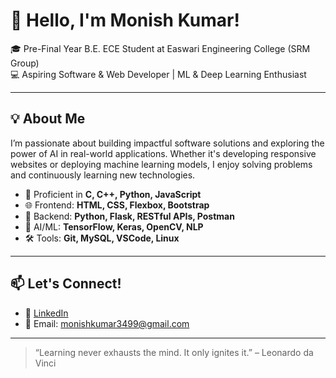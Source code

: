# 👋 Hello, I'm Monish Kumar!

🎓 Pre-Final Year B.E. ECE Student at Easwari Engineering College (SRM Group)  
💻 Aspiring Software & Web Developer | ML & Deep Learning Enthusiast  

---

## 💡 About Me

I’m passionate about building impactful software solutions and exploring the power of AI in real-world applications. Whether it's developing responsive websites or deploying machine learning models, I enjoy solving problems and continuously learning new technologies.
- 🔧 Proficient in **C, C++, Python, JavaScript**
- 🌐 Frontend: **HTML, CSS, Flexbox, Bootstrap**
- 🔎 Backend: **Python, Flask, RESTful APIs, Postman**
- 🤖 AI/ML: **TensorFlow, Keras, OpenCV, NLP**
- 🛠️ Tools: **Git, MySQL, VSCode, Linux**

---

## 📫 Let's Connect!

- 💼 [LinkedIn](https://www.linkedin.com/in/monishkumar-v/)
- 📧 Email: monishkumar3499@gmail.com
  
---

> “Learning never exhausts the mind. It only ignites it.” – Leonardo da Vinci
